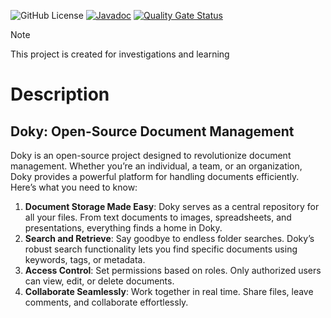 ![GitHub License](https://img.shields.io/github/license/hanna-eismant/doky)
[![Javadoc](https://img.shields.io/badge/JavaDoc-Online-green)](https://hanna-eismant.github.io/doky/javadoc/)
[![Quality Gate Status](https://sonarcloud.io/api/project_badges/measure?project=hanna-eismant_doky&metric=alert_status)](https://sonarcloud.io/summary/new_code?id=hanna-eismant_doky)
    

> [!NOTE]
> This project is created for investigations and learning

# Description

## Doky: Open-Source Document Management

Doky is an open-source project designed to revolutionize document management. Whether you’re an individual, 
a team, or an organization, Doky provides a powerful platform for handling documents efficiently. 
Here’s what you need to know:

1. **Document Storage Made Easy**: Doky serves as a central repository for all your files. From text documents to 
   images, spreadsheets, and presentations, everything finds a home in Doky.
2. **Search and Retrieve**: Say goodbye to endless folder searches. Doky’s robust search functionality lets you
   find specific documents using keywords, tags, or metadata.
3. **Access Control**: Set permissions based on roles. Only authorized users can view, edit, or delete documents.
4. **Collaborate Seamlessly**: Work together in real time. Share files, leave comments, and collaborate effortlessly.
   
